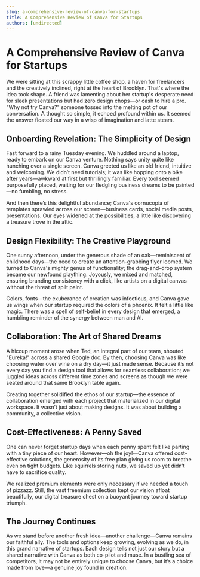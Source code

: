 ```yaml
---
slug: a-comprehensive-review-of-canva-for-startups
title: A Comprehensive Review of Canva for Startups
authors: [undirected]
---
```


# A Comprehensive Review of Canva for Startups

We were sitting at this scrappy little coffee shop, a haven for freelancers and the creatively inclined, right at the heart of Brooklyn. That's where the idea took shape. A friend was lamenting about her startup's desperate need for sleek presentations but had zero design chops—or cash to hire a pro. "Why not try Canva?" someone tossed into the melting pot of our conversation. A thought so simple, it echoed profound within us. It seemed the answer floated our way in a wisp of imagination and latte steam.

## Onboarding Revelation: The Simplicity of Design

Fast forward to a rainy Tuesday evening. We huddled around a laptop, ready to embark on our Canva venture. Nothing says unity quite like hunching over a single screen. Canva greeted us like an old friend, intuitive and welcoming. We didn’t need tutorials; it was like hopping onto a bike after years—awkward at first but thrillingly familiar. Every tool seemed purposefully placed, waiting for our fledgling business dreams to be painted—no fumbling, no stress.

And then there’s this delightful abundance; Canva's cornucopia of templates sprawled across our screen—business cards, social media posts, presentations. Our eyes widened at the possibilities, a little like discovering a treasure trove in the attic.

## Design Flexibility: The Creative Playground

One sunny afternoon, under the generous shade of an oak—reminiscent of childhood days—the need to create an attention-grabbing flyer loomed. We turned to Canva's mighty genus of functionality; the drag-and-drop system became our newfound plaything. Joyously, we mixed and matched, ensuring branding consistency with a click, like artists on a digital canvas without the threat of spilt paint.

Colors, fonts—the exuberance of creation was infectious, and Canva gave us wings when our startup required the colors of a phoenix. It felt a little like magic. There was a spell of self-belief in every design that emerged, a humbling reminder of the synergy between man and AI.

## Collaboration: The Art of Shared Dreams

A hiccup moment arose when Ted, an integral part of our team, shouted "Eureka!" across a shared Google doc. By then, choosing Canva was like choosing water over wine on a dry day—it just made sense. Because it’s not every day you find a design tool that allows for seamless collaboration; we juggled ideas across different time zones and screens as though we were seated around that same Brooklyn table again.

Creating together solidified the ethos of our startup—the essence of collaboration emerged with each project that materialized in our digital workspace. It wasn’t just about making designs. It was about building a community, a collective vision.

## Cost-Effectiveness: A Penny Saved

One can never forget startup days when each penny spent felt like parting with a tiny piece of our heart. However—oh the joy!—Canva offered cost-effective solutions, the generosity of its free plan giving us room to breathe even on tight budgets. Like squirrels storing nuts, we saved up yet didn’t have to sacrifice quality.

We realized premium elements were only necessary if we needed a touch of pizzazz. Still, the vast freemium collection kept our vision afloat beautifully, our digital treasure chest on a buoyant journey toward startup triumph.

## The Journey Continues

As we stand before another fresh idea—another challenge—Canva remains our faithful ally. The tools and options keep growing, evolving as we do, in this grand narrative of startups. Each design tells not just our story but a shared narrative with Canva as both co-pilot and muse. In a bustling sea of competitors, it may not be entirely unique to choose Canva, but it’s a choice made from love—a genuine joy found in creation.